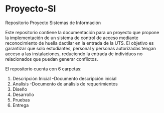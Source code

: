 # Proyecto-SI
Repositorio Proyecto Sistemas de Información

Este repositorio contiene la documentación para un proyecto que propone la implementación de un sistema de control de acceso mediante reconocimiento de huella dactilar en la entrada de la UTS. El objetivo es garantizar que solo estudiantes, personal y personas autorizadas tengan acceso a las instalaciones, reduciendo la entrada de individuos no relacionados que puedan generar conflictos.

El repositorio cuenta con 6 carpetas:

1. Descripción Inicial
  -Documento descripción inicial
2. Analisis
  -Documento de análisis de requerimientos
3. Diseño
4. Desarrollo
5. Pruebas
6. Entrega
